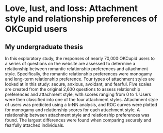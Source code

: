 # Love, lust, and loss: Attachment style and relationship preferences of OKCupid users

## My undergraduate thesis

In this exploratory study, the responses of nearly 70,000 OKCupid users to a series of questions on the website are assessed to determine a relationship between romantic relationship preferences and attachment style. Specifically, the romantic relationship preferences were monogamy and long-term relationship preference. Four types of attachment styles are looked at in this study: secure, anxious, avoidant, and fearful. Five scales are created from the original 2,600 questions to assess relationship preferences and attachment style, with scores ranging from 0 to 1. Users were then classified into one of the four attachment styles. Attachment style of users was predicted using a k-NN analysis, and ROC curves were plotted for monogamy and relationship scores for each attachment style. A relationship between attachment style and relationship preferences was found. The largest differences were found when comparing securely and fearfully attached individuals.
